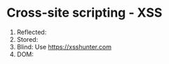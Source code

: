 # Cross-site scripting - XSS


1) Reflected:
2) Stored:
3) Blind: Use https://xsshunter.com
4) DOM:
